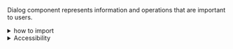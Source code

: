 Dialog component represents information and operations that are important to users.

<details>
<summary>how to import</summary>

```tsx
import {
  Dialog,
  DialogWrapper,
  DialogTrigger,
  DialogContent,
  DialogCloser,
  MessageDialog,
  MessageDialogContent,
  ActionDialog,
  ActionDialogContent,
} from 'smarthr-ui'
```

</details>

<details>
<summary>Accessibility</summary>

### Accessibility

#### Recommend

- Add Name by `title` or `ariaLabel` or `ariaLabelledby` props.
- Add `aria-haspopup="dialog"` to trigger
- Add `id` attribute to dialog / dialog content and set the `id` to `aria-controls` in trigger
- Add Close Action in Dialog Contents.

#### ARIA

- Dialog component has `role` set to `"dialog"`.
- Dialog component has `aria-modal` set to `true`.
- Uncontrollable Dialog has `aria-haspopup` set to `"dialog"` in the trigger. When using controllable Dialog, set `aria-haspopup` to `"dialog"` in the trigger.
- MessageDialog and ActionDialog set the title value to the `aria-label` value. When using Dialog and DialogContent, you can specify a value for `aria-label` in `ariaLabel` props. Alternatively, you can use the aria-labelledby attribute by passing the id value in `ariaLabelledby` props.

#### Keyboard Interaction

> When a dialog opens, focus moves to an element inside the dialog. See notes below regarding initial focus placement.

> `Tab`: Moves focus to the next tabbable element inside the dialog.

If focus is on the last tabbable element inside the dialog, moves focus to the first tabbable element inside the dialog.

> `Shift + Tab`: Moves focus to the previous tabbable element inside the dialog.

If focus is on the first tabbable element inside the dialog, moves focus to the last tabbable element inside the dialog.

> `Escape`: Closes the dialog.

[WAI-ARIA Authoring Practices 1.1 - 3.9 Dialog(Modal) - Keyboard Interaction](https://www.w3.org/TR/wai-aria-practices-1.1/#keyboard-interaction-7)

</details>
